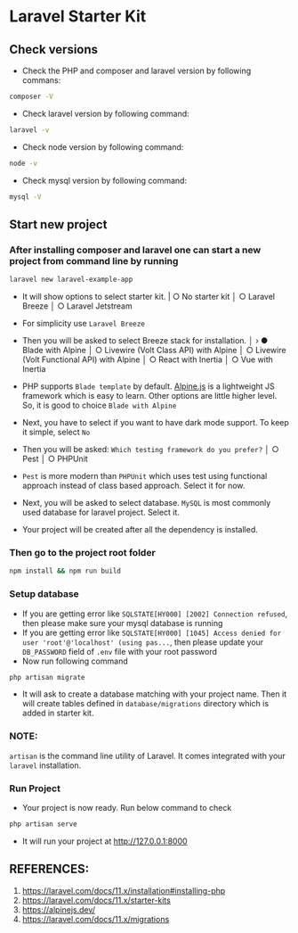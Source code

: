 # Laravel Starter Kit

## Check versions
- Check the PHP and composer and laravel version by following commans:
```bash
composer -V
```

- Check laravel version by following command:
```bash
laravel -v
```

- Check node version by following command:
```bash
node -v
```

- Check mysql version by following command:
```bash
mysql -V
```

## Start new project

### After installing composer and laravel one can start a new project from command line by running

```bash
laravel new laravel-example-app
```

- It will show options to select starter kit.
 |   ○ No starter kit
 │   ○ Laravel Breeze
 │   ○ Laravel Jetstream

- For simplicity use `Laravel Breeze`

- Then you will be asked to select Breeze stack for installation.
 │ › ● Blade with Alpine
 │   ○ Livewire (Volt Class API) with Alpine
 │   ○ Livewire (Volt Functional API) with Alpine
 │   ○ React with Inertia
 │   ○ Vue with Inertia

- PHP supports `Blade template` by default. [Alpine.js](https://alpinejs.dev/) is a lightweight JS framework which is easy to learn. Other options are little higher level. So, it is good to choice `Blade with Alpine`

- Next, you have to select if you want to have dark mode support. To keep it simple, select `No`
  
- Then you will be asked: `Which testing framework do you prefer?`
 │   ○ Pest
 │   ○ PHPUnit

- `Pest` is more modern than `PHPUnit` which uses test using functional approach instead of class based approach. Select it for now.

- Next, you will be asked to select database. `MySQL` is most commonly used database for laravel project. Select it.
- Your project will be created after all the dependency is installed.

### Then go to the project root folder
```bash
npm install && npm run build
```

### Setup database
- If you are getting error like `SQLSTATE[HY000] [2002] Connection refused`, then please make sure your mysql database is running
- If you are getting error like `SQLSTATE[HY000] [1045] Access denied for user 'root'@'localhost' (using pas...`, then please update your `DB_PASSWORD` field of `.env` file with your root password
- Now run following command
```bash
php artisan migrate
```
- It will ask to create a database matching with your project name. Then it will create tables defined in `database/migrations` directory which is added in starter kit.

### NOTE:
`artisan` is the command line utility of Laravel. It comes integrated with your `laravel` installation.

### Run Project
- Your project is now ready. Run below command to check
```bash
php artisan serve
```
- It will run your project at http://127.0.0.1:8000


## REFERENCES:
1. https://laravel.com/docs/11.x/installation#installing-php
2. https://laravel.com/docs/11.x/starter-kits
3. https://alpinejs.dev/
4. https://laravel.com/docs/11.x/migrations